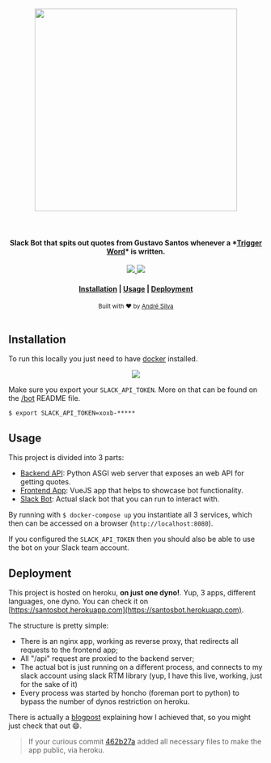 <h1 align="center">
  <a href="#">
    <img src="https://i.imgur.com/nM3mJd3.jpg" width="400">
  </a>
  <br><br>
</h1>

<h4 align="center">
    Slack Bot that spits out quotes from Gustavo Santos whenever a *<a href="https://santosbot.herokuapp.com/api/words" target="_blank" >Trigger Word</a>* is written.
</h4>

<p align="center">  
  <a href="https://github.com/andreffs18/santosbot/blob/master/LICENSE.md">
    <img src="https://img.shields.io/github/license/andreffs18/santosbot?color=yellow&style=flat-square" />
  </a>
  <a href="https://twitter.com/andreffs18">
    <img src="https://img.shields.io/badge/twitter-%40andreffs18-00ACEE.svg?style=flat-square" />
  </a>
</p>

<div align="center">
  <h4>
    <a href="#installation">Installation</a> |
    <a href="#usage">Usage</a> | 
    <a href="#deployment">Deployment</a>
  </h4>
</div>

<div align="center">
  <sub>Built with ❤︎ by <a href="https://andreffs.com">André Silva</a></sub>
</div>
<br>



## Installation

To run this locally you just need to have [docker](https://docs.docker.com/get-docker/) installed.  

<p align="center"><img src="/terminalizer.gif?raw=true"/></p>

Make sure you export your `SLACK_API_TOKEN`. More on that can be found on the [/bot](/bot/README.md) README file.

```shell script
$ export SLACK_API_TOKEN=xoxb-*****
```

## Usage

This project is divided into 3 parts:

- [Backend API](/backend/README.md): Python ASGI web server that exposes an web API for getting quotes.
- [Frontend App](/frontend/README.md): VueJS app that helps to showcase bot functionality.
- [Slack Bot](/bot/README.md): Actual slack bot that you can run to interact with.

By running with `$ docker-compose up` you instantiate all 3 services, which then can be accessed on a browser (`http://localhost:8080`).

If you configured the `SLACK_API_TOKEN` then you should also be able to use the bot on your Slack team account.

## Deployment

This project is hosted on heroku, **on just one dyno!**. Yup, 3 apps, different languages, one dyno. You can check it on [https://santosbot.herokuapp.com](https://santosbot.herokuapp.com).

The structure is pretty simple:
- There is an nginx app, working as reverse proxy, that redirects all requests to the frontend app;
- All "/api" request are proxied to the backend server;
- The actual bot is just running on a different process, and connects to my slack account using slack RTM library (yup, I have this live, working, just for the sake of it)
- Every process was started by honcho (foreman port to python) to bypass the number of dynos restriction on heroku.

There is actually a [blogpost](#) explaining how I achieved that, so you might just check that out 😄.

> If your curious commit [462b27a](https://github.com/andreffs18/santosbot/commit/462b27a) added all necessary files to make the app public, via heroku.
